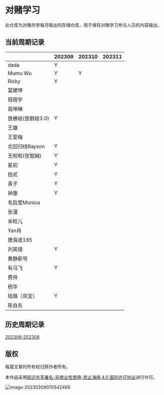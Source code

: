 # 对赌学习

此仓库为对赌共学每月输出的存储仓库，用于保存对赌学习参与人员的内容输出。

## 当前周期记录

|                   | 202309 | 202310 | 202311 |
| ----------------- | ------ | ------ | ------ |
| dada              |   Y     |        |        |
| Mumu Wu           |   Y     |   Y     |        |
| Ricky       |    Y    |        |        |
| 富建坤         |        |        |        |
| 班晓宇            |        |        |        |
| 周坤琳            |        |        |        |
| 放蜂娃(放鹅娃3.0) |   Y     |        |        |
| 王雄              |        |        |        |
| 王爱梅            |        |        |        |
| 北回归线Rayson |    Y    |        |        |
| 无啦啦(张智娴)     |   Y     |        |        |
| 星初          |   Y    |        |        |
| 拾贰              |    Y    |        |        |
| 青子              |   Y     |        |        |
| 钟康              |  Y      |        |        |
| 毛启莹Monica      |        |        |        |
| 张漫            |        |        |        |
| 米粒儿            |        |        |        |
| Yan肖        |        |        |        |
| 唐海波185      |        |        |        |
| 刘英俊            | Y |        |        |
| 黄静新号 |  |  |  |
| 有马飞 | Y |  |  |
| 费帅 |  |  |  |
| 杨华 |  |  |  |
| 陆璐（凤宝） | Y |  |  |
| 陈自东 |  |  |  |

## 历史周期记录

[202306-202308](./202306-202308/00.202306-202308.md)

## 版权

每篇文章的所有权归原作者所有。

本作品采用<a rel="license" href="http://creativecommons.org/licenses/by-nc-nd/4.0/">知识共享署名-非商业性使用-禁止演绎 4.0 国际许可协议</a>进行许可。

![image-20230309070542468](https://github.com/coding-newbies-group/programming-co_creation-docs/blob/main/README.assets/image-20230309070542468.png)